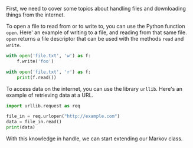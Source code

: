 First, we need to cover some topics about handling files and downloading things from the internet.
 
To open a file to read from or to write to, you can use the Python function `open`. Here' an example of writing to a file, and reading from that same file. `open` returns a file descriptor that can be used with the methods `read` and `write`.

```python
with open('file.txt', 'w') as f:
    f.write('foo')

with open('file.txt', 'r') as f:
    print(f.read())
```

To access data on the internet, you can use the library `urllib`. Here's an example of retrieving data at a URL.
```python
import urllib.request as req

file_in = req.urlopen("http://example.com")
data = file_in.read()
print(data)
```

With this knowledge in handle, we can start extending our Markov class.